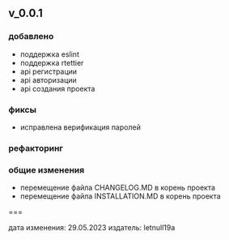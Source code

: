 ## v_0.0.1

### добавлено

- поддержка eslint
- поддержка rtettier
- api регистрации
- api авторизации
- api создания проекта

### фиксы

- исправлена верификация паролей

### рефакторинг

### общие изменения

- перемещение файла CHANGELOG.MD в корень проекта
- перемещение файла INSTALLATION.MD в корень проекта

===

дата изменения: 29.05.2023
издатель: letnull19a